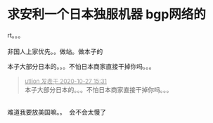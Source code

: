 # 求安利一个日本独服机器 bgp网络的


rt。。。<br />
<br />
非国人上家优先。。做站。做本子的<img src="static/image/smiley/default/lol.gif" smilieid="12" border="0" alt="" /> 

本子大部分日本的。。。不怕日本商家直接干掉你吗。。。

<div class="quote"><blockquote><font size="2"><a href="https://www.hostloc.com/forum.php?mod=redirect&amp;goto=findpost&amp;pid=9359555&amp;ptid=759014" target="_blank"><font color="#999999">utlion 发表于 2020-10-27 15:31</font></a></font><br />
本子大部分日本的。。。不怕日本商家直接干掉你吗。。。</blockquote></div><br />
难道我要放美国嘛。。&nbsp;&nbsp;会不会太慢了
